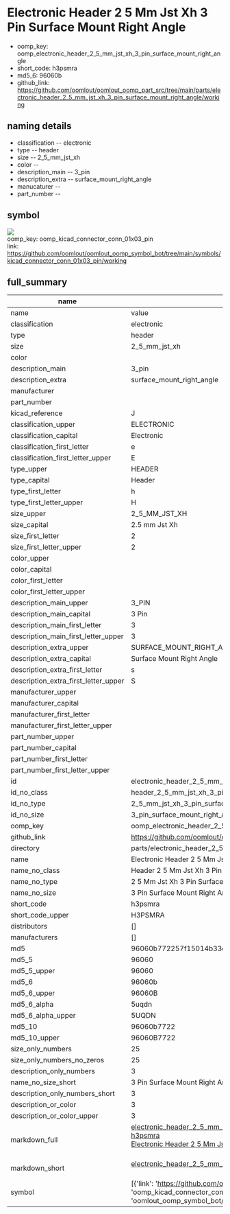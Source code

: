 # Electronic Header 2 5 Mm Jst Xh 3 Pin Surface Mount Right Angle

  
* oomp_key: oomp_electronic_header_2_5_mm_jst_xh_3_pin_surface_mount_right_angle 
* short_code: h3psmra
* md5_6: 96060b  
* github_link: https://github.com/oomlout/oomlout_oomp_part_src/tree/main/parts/electronic_header_2_5_mm_jst_xh_3_pin_surface_mount_right_angle/working  
## naming details
* classification -- electronic
* type -- header
* size -- 2_5_mm_jst_xh
* color -- 
* description_main -- 3_pin
* description_extra -- surface_mount_right_angle
* manucaturer -- 
* part_number -- 



## symbol

![](symbol/{index}}/working/working_600.png)  
oomp_key: oomp_kicad_connector_conn_01x03_pin  
link: https://github.com/oomlout/oomlout_oomp_symbol_bot/tree/main/symbols/kicad_connector_conn_01x03_pin/working  


## full_summary
| name | value | 
| --- | --- | 
| name | value | 
| classification | electronic | 
| type | header | 
| size | 2_5_mm_jst_xh | 
| color |  | 
| description_main | 3_pin | 
| description_extra | surface_mount_right_angle | 
| manufacturer |  | 
| part_number |  | 
| kicad_reference | J | 
| classification_upper | ELECTRONIC | 
| classification_capital | Electronic | 
| classification_first_letter | e | 
| classification_first_letter_upper | E | 
| type_upper | HEADER | 
| type_capital | Header | 
| type_first_letter | h | 
| type_first_letter_upper | H | 
| size_upper | 2_5_MM_JST_XH | 
| size_capital | 2.5 mm Jst Xh | 
| size_first_letter | 2 | 
| size_first_letter_upper | 2 | 
| color_upper |  | 
| color_capital |  | 
| color_first_letter |  | 
| color_first_letter_upper |  | 
| description_main_upper | 3_PIN | 
| description_main_capital | 3 Pin | 
| description_main_first_letter | 3 | 
| description_main_first_letter_upper | 3 | 
| description_extra_upper | SURFACE_MOUNT_RIGHT_ANGLE | 
| description_extra_capital | Surface Mount Right Angle | 
| description_extra_first_letter | s | 
| description_extra_first_letter_upper | S | 
| manufacturer_upper |  | 
| manufacturer_capital |  | 
| manufacturer_first_letter |  | 
| manufacturer_first_letter_upper |  | 
| part_number_upper |  | 
| part_number_capital |  | 
| part_number_first_letter |  | 
| part_number_first_letter_upper |  | 
| id | electronic_header_2_5_mm_jst_xh_3_pin_surface_mount_right_angle | 
| id_no_class | header_2_5_mm_jst_xh_3_pin_surface_mount_right_angle | 
| id_no_type | 2_5_mm_jst_xh_3_pin_surface_mount_right_angle | 
| id_no_size | 3_pin_surface_mount_right_angle | 
| oomp_key | oomp_electronic_header_2_5_mm_jst_xh_3_pin_surface_mount_right_angle | 
| github_link | https://github.com/oomlout/oomlout_oomp_part_src/tree/main/parts/electronic_header_2_5_mm_jst_xh_3_pin_surface_mount_right_angle/working | 
| directory | parts/electronic_header_2_5_mm_jst_xh_3_pin_surface_mount_right_angle | 
| name | Electronic Header 2 5 Mm Jst Xh 3 Pin Surface Mount Right Angle | 
| name_no_class | Header 2 5 Mm Jst Xh 3 Pin Surface Mount Right Angle | 
| name_no_type | 2 5 Mm Jst Xh 3 Pin Surface Mount Right Angle | 
| name_no_size | 3 Pin Surface Mount Right Angle | 
| short_code | h3psmra | 
| short_code_upper | H3PSMRA | 
| distributors | [] | 
| manufacturers | [] | 
| md5 | 96060b772257f15014b33d7fc2050ead | 
| md5_5 | 96060 | 
| md5_5_upper | 96060 | 
| md5_6 | 96060b | 
| md5_6_upper | 96060B | 
| md5_6_alpha | 5uqdn | 
| md5_6_alpha_upper | 5UQDN | 
| md5_10 | 96060b7722 | 
| md5_10_upper | 96060B7722 | 
| size_only_numbers | 25 | 
| size_only_numbers_no_zeros | 25 | 
| description_only_numbers | 3 | 
| name_no_size_short | 3 Pin Surface Mount Right Angle | 
| description_only_numbers_short | 3 | 
| description_or_color | 3 | 
| description_or_color_upper | 3 | 
| markdown_full | [electronic_header_2_5_mm_jst_xh_3_pin_surface_mount_right_angle](https://github.com/oomlout/oomlout_oomp_part_src/tree/main/parts/electronic_header_2_5_mm_jst_xh_3_pin_surface_mount_right_angle/working)<br>[h3psmra](https://github.com/oomlout/oomlout_oomp_part_src/tree/main/parts/electronic_header_2_5_mm_jst_xh_3_pin_surface_mount_right_angle/working)<br>[Electronic Header 2 5 Mm Jst Xh 3 Pin Surface Mount Right Angle](https://github.com/oomlout/oomlout_oomp_part_src/tree/main/parts/electronic_header_2_5_mm_jst_xh_3_pin_surface_mount_right_angle/working)<br><br> | 
| markdown_short | [electronic_header_2_5_mm_jst_xh_3_pin_surface_mount_right_angle](https://github.com/oomlout/oomlout_oomp_part_src/tree/main/parts/electronic_header_2_5_mm_jst_xh_3_pin_surface_mount_right_angle/working)<br><br> | 
| symbol | [{'link': 'https://github.com/oomlout/oomlout_oomp_symbol_bot/tree/main/symbols/kicad_connector_conn_01x03_pin', 'oomp_key': 'oomp_kicad_connector_conn_01x03_pin', 'directory': 'oomlout_oomp_symbol_bot/symbols/kicad_connector_conn_01x03_pin//working/working.kicad_sym', 'index': 0}] | 
